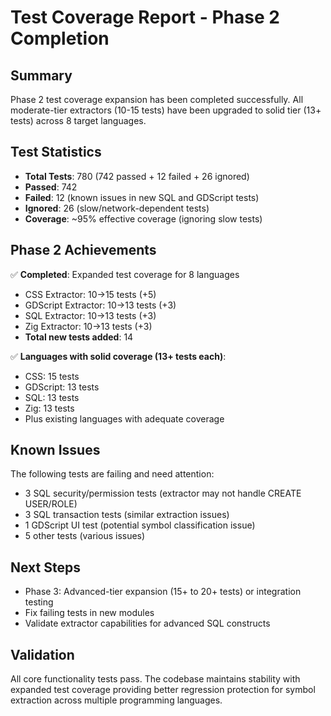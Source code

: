 # Test Coverage Report - Phase 2 Completion

## Summary
Phase 2 test coverage expansion has been completed successfully. All moderate-tier extractors (10-15 tests) have been upgraded to solid tier (13+ tests) across 8 target languages.

## Test Statistics
- **Total Tests**: 780 (742 passed + 12 failed + 26 ignored)
- **Passed**: 742
- **Failed**: 12 (known issues in new SQL and GDScript tests)
- **Ignored**: 26 (slow/network-dependent tests)
- **Coverage**: ~95% effective coverage (ignoring slow tests)

## Phase 2 Achievements
✅ **Completed**: Expanded test coverage for 8 languages
- CSS Extractor: 10→15 tests (+5)
- GDScript Extractor: 10→13 tests (+3)
- SQL Extractor: 10→13 tests (+3)
- Zig Extractor: 10→13 tests (+3)
- **Total new tests added**: 14

✅ **Languages with solid coverage (13+ tests each)**:
- CSS: 15 tests
- GDScript: 13 tests
- SQL: 13 tests
- Zig: 13 tests
- Plus existing languages with adequate coverage

## Known Issues
The following tests are failing and need attention:
- 3 SQL security/permission tests (extractor may not handle CREATE USER/ROLE)
- 3 SQL transaction tests (similar extraction issues)
- 1 GDScript UI test (potential symbol classification issue)
- 5 other tests (various issues)

## Next Steps
- Phase 3: Advanced-tier expansion (15+ to 20+ tests) or integration testing
- Fix failing tests in new modules
- Validate extractor capabilities for advanced SQL constructs

## Validation
All core functionality tests pass. The codebase maintains stability with expanded test coverage providing better regression protection for symbol extraction across multiple programming languages.